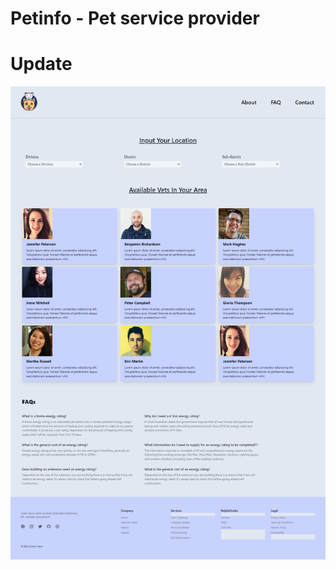 # Petinfo - Pet service provider 

# Update 

![Update](https://github.com/jihan212/vet-info/blob/main/frontend/src/Images/update.png)
